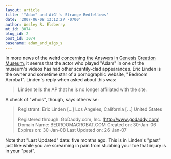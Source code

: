 ```yaml
---
layout: article
title: '"Adam" and AiG''s Strange Bedfellows'
date: '2007-06-08 13:12:27 -0700'
author: Wesley R. Elsberry
mt_id: 3074
blog_id: 2
post_id: 3074
basename: adam_and_aigs_s
---
```

In more news of the weird [concerning the Answers in Genesis Creation Museum](http://www.wtol.com/Global/story.asp?S=6627249), it seems that the actor who played "Adam" in one of the museum's videos has had other scantily-clad appearances. Eric Linden is the owner and sometime star of a pornographic website, "Bedroom Acrobat". Linden's reply when asked about this was:

> Linden tells the AP that he is no longer affiliated with the site.

A check of "whois", though, says otherwise:

> Registrant:
> Eric Linden
> \[...\]
> Los Angeles, California \[...\]
> United States
> 
> Registered through: GoDaddy.com, Inc. (http://www.godaddy.com)
> Domain Name: BEDROOMACROBAT.COM
> Created on: 30-Jan-06
> Expires on: 30-Jan-08
> Last Updated on: 26-Jan-07

Note that "Last Updated" date: five months ago. This is in Linden's "past" just like while you are screaming in pain from stubbing your toe that injury is in your "past".
